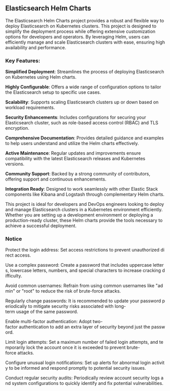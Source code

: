 ## Elasticsearch Helm Charts

The Elasticsearch Helm Charts project provides a robust and flexible way to deploy Elasticsearch on Kubernetes clusters. This project is designed to simplify the deployment process while offering extensive customization options for developers and operators. By leveraging Helm, users can efficiently manage and scale Elasticsearch clusters with ease, ensuring high availability and performance.

### Key Features:

**Simplified Deployment**: Streamlines the process of deploying Elasticsearch on Kubernetes using Helm charts.

**Highly Configurable**: Offers a wide range of configuration options to tailor the Elasticsearch setup to specific use cases.

**Scalability**: Supports scaling Elasticsearch clusters up or down based on workload requirements.

**Security Enhancements**: Includes configurations for securing your Elasticsearch cluster, such as role-based access control (RBAC) and TLS encryption.

**Comprehensive Documentation**: Provides detailed guidance and examples to help users understand and utilize the Helm charts effectively.

**Active Maintenance**: Regular updates and improvements ensure compatibility with the latest Elasticsearch releases and Kubernetes versions.

**Community Support**: Backed by a strong community of contributors, offering support and continuous enhancements.

**Integration Ready**: Designed to work seamlessly with other Elastic Stack components like Kibana and Logstash through complementary Helm charts.

This project is ideal for developers and DevOps engineers looking to deploy and manage Elasticsearch clusters in a Kubernetes environment efficiently. Whether you are setting up a development environment or deploying a production-ready cluster, these Helm charts provide the tools necessary to achieve a successful deployment.

### Notice

Protect the login address: Set access restrictions to prevent unauthorized direct access.
    
Use a complex password: Create a password that includes uppercase letters, lowercase letters, numbers, and special characters to increase cracking difficulty.
    
Avoid common usernames: Refrain from using common usernames like "admin" or "root" to reduce the risk of brute-force attacks.
    
Regularly change passwords: It is recommended to update your password periodically to mitigate security risks associated with long-term usage of the same password.
    
Enable multi-factor authentication: Adopt two-factor authentication to add an extra layer of security beyond just the password.
    
Limit login attempts: Set a maximum number of failed login attempts, and temporarily lock the account once it is exceeded to prevent brute-force attacks.
    
Configure unusual login notifications: Set up alerts for abnormal login activity to be informed and respond promptly to potential security issues.
    
Conduct regular security audits: Periodically review account security logs and system configurations to quickly identify and fix potential vulnerabilities.
        